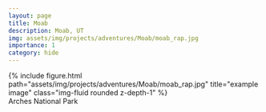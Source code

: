 ```yaml
---
layout: page
title: Moab
description: Moab, UT
img: assets/img/projects/adventures/Moab/moab_rap.jpg
importance: 1
category: hide
---
```


<div class="row justify-content-sm-center">
    <div class="col-sm mt-3 mt-md-0">
        {% include figure.html path="assets/img/projects/adventures/Moab/moab_rap.jpg" title="example image" class="img-fluid rounded z-depth-1" %}
    </div>
</div>
<div class="caption">
    Arches National Park
</div>



